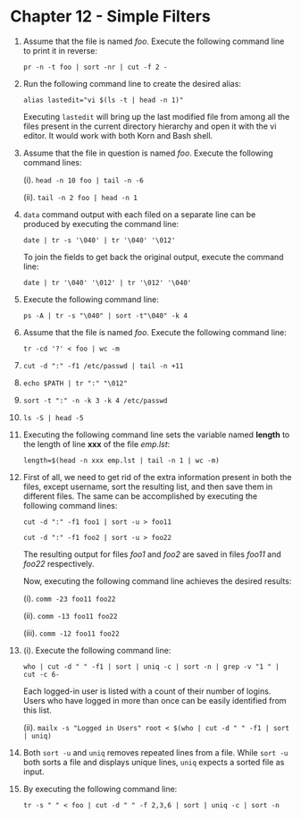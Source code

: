 # Chapter 12 - Simple Filters

1.  Assume that the file is named _foo_. Execute the following command line to print it in reverse:

    `pr -n -t foo | sort -nr | cut -f 2 -`

2.  Run the following command line to create the desired alias:

    `alias lastedit="vi $(ls -t | head -n 1)"`

    Executing `lastedit` will bring up the last modified file from among all the files present in the current directory hierarchy and open it with the vi editor. It would work with both Korn and Bash shell.

3.  Assume that the file in question is named _foo_. Execute the following command lines:

    (i). `head -n 10 foo | tail -n -6`

    (ii). `tail -n 2 foo | head -n 1`

4.  `data` command output with each filed on a separate line can be produced by executing the command line:

    `date | tr -s '\040' | tr '\040' '\012'`

    To join the fields to get back the original output, execute the command line:

    `date | tr '\040' '\012' | tr '\012' '\040'`

5.  Execute the following command line:

    `ps -A | tr -s "\040" | sort -t"\040" -k 4`

6.  Assume that the file is named _foo_. Execute the following command line:

    `tr -cd '?' < foo | wc -m`

7.  `cut -d ":" -f1 /etc/passwd | tail -n +11`

8.  `echo $PATH | tr ":" "\012"`

9.  `sort -t ":" -n -k 3 -k 4 /etc/passwd`

10. `ls -S | head -5`

11. Executing the following command line sets the variable named **length** to the length of line **xxx** of the file _emp.lst_:

    `length=$(head -n xxx emp.lst | tail -n 1 | wc -m)`

12. First of all, we need to get rid of the extra information present in both the files, except username, sort the resulting list, and then save them in different files. The same can be accomplished by executing the following command lines:

    `cut -d ":" -f1 foo1 | sort -u > foo11`

    `cut -d ":" -f1 foo2 | sort -u > foo22`

    The resulting output for files _foo1_ and _foo2_ are saved in files _foo11_ and _foo22_ respectively.

    Now, executing the following command line achieves the desired results:

    (i). `comm -23 foo11 foo22`

    (ii). `comm -13 foo11 foo22`

    (iii). `comm -12 foo11 foo22`

13. (i). Execute the following command line:

    `who | cut -d " " -f1 | sort | uniq -c | sort -n | grep -v "1 " | cut -c 6-`

    Each logged-in user is listed with a count of their number of logins. Users who have logged in more than once can be easily identified from this list.

    (ii). `mailx -s "Logged in Users" root < $(who | cut -d " " -f1 | sort | uniq)`

14. Both `sort -u` and `uniq` removes repeated lines from a file. While `sort -u` both sorts a file and displays unique lines, `uniq` expects a sorted file as input.

15. By executing the following command line:

    `tr -s " " < foo | cut -d " " -f 2,3,6 | sort | uniq -c | sort -n`
